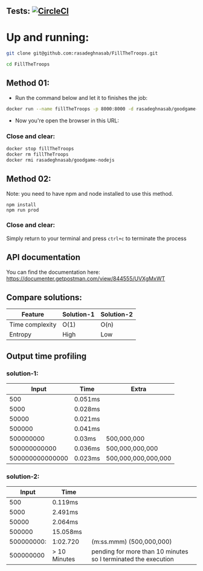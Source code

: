 ## Tests: [![CircleCI](https://circleci.com/gh/rasadeghnasab/FillTheTroops.svg?style=svg)](https://circleci.com/gh/rasadeghnasab/FillTheTroops)

# Up and running:

```sh
git clone git@github.com:rasadeghnasab/FillTheTroops.git

cd FillTheTroops
```

## Method 01:

- Run the command below and let it to finishes the job:

```sh
docker run --name fillTheTroops -p 8000:8000 -d rasadeghnasab/goodgame-nodejs
```

- Now you're open the browser in this URL:

### Close and clear:
```sh
docker stop fillTheTroops
docker rm fillTheTroops
docker rmi rasadeghnasab/goodgame-nodejs
```

## Method 02:

Note: you need to have npm and node installed to use this method.

```
npm install
npm run prod
```

### Close and clear:
Simply return to your terminal and press `ctrl+c` to terminate the process

## API documentation

You can find the documentation here: https://documenter.getpostman.com/view/844555/UVXgMxWT

## Compare solutions:

| Feature         | Solution-1 | Solution-2 |
| --------------- | ---------- | ---------- |
| Time complexity | O(1)       | O(n)       |
| Entropy         | High       | Low        |

## Output time profiling

### solution-1:

| Input           | Time    | Extra               |
| --------------- | ------- | ------------------- |
| 500             | 0.051ms |                     |
| 5000            | 0.028ms |                     |
| 50000           | 0.021ms |                     |
| 500000          | 0.041ms |                     |
| 500000000       | 0.03ms  | 500,000,000         |
| 500000000000    | 0.036ms | 500,000,000,000     |
| 500000000000000 | 0.023ms | 500,000,000,000,000 |

### solution-2:

| Input      | Time         |                                                                |
| ---------- | ------------ | -------------------------------------------------------------- |
| 500        | 0.119ms      |                                                                |
| 5000       | 2.491ms      |                                                                |
| 50000      | 2.064ms      |                                                                |
| 500000     | 15.058ms     |                                                                |
| 500000000: | 1:02.720     | (m:ss.mmm) (500,000,000)                                       |
| 500000000  | > 10 Minutes | pending for more than 10 minutes so I terminated the execution |
